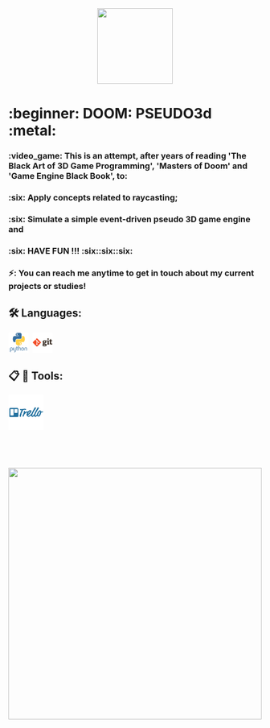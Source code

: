 
<div id="banner" align="center">
  <img src = "https://media.giphy.com/media/noZcx30MrDozK/giphy.gif" width="150px" height="150px" />
</div>
<h1>
  :beginner: DOOM: PSEUDO3d :metal:
  
</h1>
<p> <h3>:video_game: This is an attempt, after years of reading 'The Black Art of 3D Game Programming', 'Masters of Doom' and 'Game Engine Black Book', to:</h3></p>
<p> <h3>:six: Apply concepts related to raycasting; </h3></p>
<p> <h3>:six: Simulate a simple event-driven pseudo 3D game engine and </h3></p>
<p> <h3>:six: HAVE FUN !!! :six::six::six:</h3> </p>
<h3> ⚡: You can reach me anytime to get in touch about my current projects or studies!</h3>

<h2>🛠️ Languages:</h2>
<div id="langs">
<img src="https://github.com/devicons/devicon/blob/master/icons/python/python-original-wordmark.svg" title="Python" alt="Python" width="40" height="40"/>&nbsp;
<img src="https://github.com/devicons/devicon/blob/master/icons/git/git-original-wordmark.svg" title="Git" **alt="Git" width="40" height="40"/>&nbsp;
</div>

<h2>  📋 📎 <b>Tools:</b></h2>
<div id="tools">
  <img src="https://github.com/devicons/devicon/blob/master/icons/trello/trello-plain-wordmark.svg" title="Trello" alt="Trello" width="70" height="70"/>&nbsp;
</div>
<h2>&nbsp;</h2>
<div id="footer">
  <img src="https://media.giphy.com/media/JOrBpgP5CkzU4/giphy.gif" width="100%" height="500px"/>
<!--  <img src="https://media.giphy.com/media/UgdsbZzb2MIjS/giphy.gif" width="100px" height="100px"/>
  <img src="https://media.giphy.com/media/Sze7YjOJjS24w/giphy.gif" width="100px" height="100px"/>
  <img src="https://media.giphy.com/media/eBwoctZiC3lss/giphy.gif" width="100px" height="100px"/>
  <img src="https://media.giphy.com/media/dvm11PmK3jSuc/giphy.gif" width="100px" height="100px"/>
  <img src="https://media.giphy.com/media/zB6tTWcZOSQyA/giphy.gif" width="100px" height="100px"/> -->
</div>
